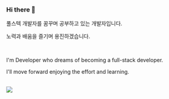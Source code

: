 ### Hi there 👋

<!--
**developer1116/developer1116** is a ✨ _special_ ✨ repository because its `README.md` (this file) appears on your GitHub profile.

Here are some ideas to get you started:

- 🔭 I’m currently working on ...
- 🌱 I’m currently learning ...
- 👯 I’m looking to collaborate on ...
- 🤔 I’m looking for help with ...
- 💬 Ask me about ...
- 📫 How to reach me: ...
- 😄 Pronouns: ...
- ⚡ Fun fact: ...
-->

<p>풀스텍 개발자를 꿈꾸며 공부하고 있는 개발자입니다.</p><p>노력과 배움을 즐기며 용진하겠습니다.</p>
</br>
<p>I'm Developer who dreams of becoming a full-stack developer.</p>
<p>I'll move forward enjoying the effort and learning.</p>
</br>
<img src="https://img.shields.io/badge/JavaScript-F7DF1E?style=flat-square&logo=JavaScript&logoColor=white"/>
